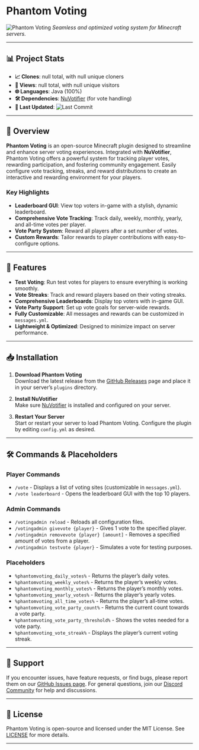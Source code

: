 # Phantom Voting

![Phantom Voting](https://github.com/user-attachments/assets/3514cb33-70bb-4c37-97bf-74d89e9748b9)
*Seamless and optimized voting system for Minecraft servers.*

---

## 📊 Project Stats

- **📈 Clones**: null total, with null unique cloners
- **👀 Views**: null total, with null unique visitors
- **🌐 Languages**: Java (100%)
- **🛠️ Dependencies**: [NuVotifier](https://www.spigotmc.org/resources/nuvotifier.13488/) (for vote handling)
- **📅 Last Updated**: ![Last Commit](https://img.shields.io/github/last-commit/PhantomDevelopmentMC/PhantomVoting)

---

## 📖 Overview

**Phantom Voting** is an open-source Minecraft plugin designed to streamline and enhance server voting experiences. Integrated with **NuVotifier**, Phantom Voting offers a powerful system for tracking player votes, rewarding participation, and fostering community engagement. Easily configure vote tracking, streaks, and reward distributions to create an interactive and rewarding environment for your players.

### Key Highlights
- **Leaderboard GUI**: View top voters in-game with a stylish, dynamic leaderboard.
- **Comprehensive Vote Tracking**: Track daily, weekly, monthly, yearly, and all-time votes per player.
- **Vote Party System**: Reward all players after a set number of votes.
- **Custom Rewards**: Tailor rewards to player contributions with easy-to-configure options.

---

## 🚀 Features

- **Test Voting**: Run test votes for players to ensure everything is working smoothly.
- **Vote Streaks**: Track and reward players based on their voting streaks.
- **Comprehensive Leaderboards**: Display top voters with in-game GUI.
- **Vote Party Support**: Set up vote goals for server-wide rewards.
- **Fully Customizable**: All messages and rewards can be customized in `messages.yml`.
- **Lightweight & Optimized**: Designed to minimize impact on server performance.

---

## 📥 Installation

1. **Download Phantom Voting**  
   Download the latest release from the [GitHub Releases](https://github.com/PhantomDevelopmentMC/PhantomVoting/releases) page and place it in your server’s `plugins` directory.

2. **Install NuVotifier**  
   Make sure [NuVotifier](https://www.spigotmc.org/resources/nuvotifier.13488/) is installed and configured on your server.

3. **Restart Your Server**  
   Start or restart your server to load Phantom Voting. Configure the plugin by editing `config.yml` as desired.

---

## 🛠️ Commands & Placeholders

### Player Commands
- `/vote` - Displays a list of voting sites (customizable in `messages.yml`).
- `/vote leaderboard` - Opens the leaderboard GUI with the top 10 players.

### Admin Commands
- `/votingadmin reload` - Reloads all configuration files.
- `/votingadmin givevote {player}` - Gives 1 vote to the specified player.
- `/votingadmin removevote {player} [amount]` - Removes a specified amount of votes from a player.
- `/votingadmin testvote {player}` - Simulates a vote for testing purposes.

### Placeholders
- `%phantomvoting_daily_votes%` - Returns the player’s daily votes.
- `%phantomvoting_weekly_votes%` - Returns the player’s weekly votes.
- `%phantomvoting_monthly_votes%` - Returns the player’s monthly votes.
- `%phantomvoting_yearly_votes%` - Returns the player’s yearly votes.
- `%phantomvoting_all_time_votes%` - Returns the player’s all-time votes.
- `%phantomvoting_vote_party_count%` - Returns the current count towards a vote party.
- `%phantomvoting_vote_party_threshold%` - Shows the votes needed for a vote party.
- `%phantomvoting_vote_streak%` - Displays the player’s current voting streak.

---

## 🤝 Support

If you encounter issues, have feature requests, or find bugs, please report them on our [GitHub Issues page](https://github.com/PhantomDevelopmentMC/PhantomVoting/issues). For general questions, join our [Discord Community](https://discord.gg/3Vb8w9b8kg) for help and discussions.

---

## 📝 License

Phantom Voting is open-source and licensed under the MIT License. See [LICENSE](LICENSE) for more details.

---
